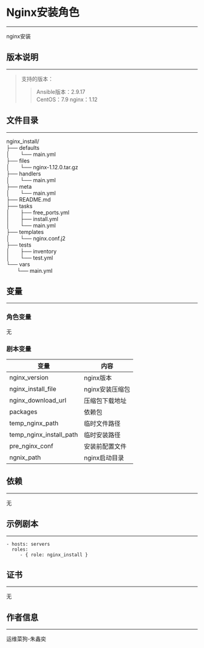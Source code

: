 # Nginx安装角色
-----------

nginx安装

## 版本说明
------------

>支持的版本：
>>Ansible版本：2.9.17  
>>CentOS：7.9
>>nginx：1.12

## 文件目录
--------------

nginx_install/  
├── defaults  
│&emsp;&emsp;└── main.yml  
├── files  
│&emsp;&emsp;└── nginx-1.12.0.tar.gz  
├── handlers  
│&emsp;&emsp;└── main.yml  
├── meta  
│&emsp;&emsp;└── main.yml  
├── README.md  
├── tasks  
│&emsp;&emsp;├── free_ports.yml  
│&emsp;&emsp;├── install.yml  
│&emsp;&emsp;└── main.yml  
├── templates  
│&emsp;&emsp;└── nginx.conf.j2  
├── tests  
│&emsp;&emsp;├── inventory  
│&emsp;&emsp;└── test.yml  
└── vars  
&emsp;&emsp;└── main.yml  


## 变量
--------------
### 角色变量

无

### 剧本变量

|  变量  | 内容  |
|  ----  | ----  |
| nginx_version  | nginx版本 |
| nginx_install_file  | nginx安装压缩包 |
| nginx_download_url  |   压缩包下载地址  |
| packages  | 依赖包 | 
| temp_nginx_path  | 临时文件路径 |
| temp_nginx_install_path  | 临时安装路径 |
| pre_nginx_conf  |  安装前配置文件  |
| ngnix_path | nginx启动目录 |

## 依赖
------------

无

## 示例剧本
----------------

    - hosts: servers
      roles:
         - { role: nginx_install }

## 证书
-------

无

## 作者信息
------------------
 
运维菜狗-朱鑫奕
